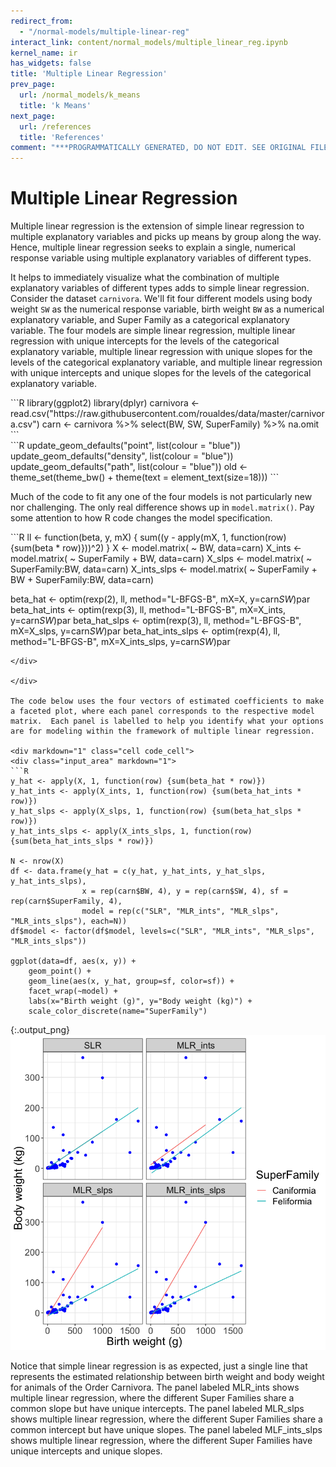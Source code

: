 ```yaml
---
redirect_from:
  - "/normal-models/multiple-linear-reg"
interact_link: content/normal_models/multiple_linear_reg.ipynb
kernel_name: ir
has_widgets: false
title: 'Multiple Linear Regression'
prev_page:
  url: /normal_models/k_means
  title: 'k Means'
next_page:
  url: /references
  title: 'References'
comment: "***PROGRAMMATICALLY GENERATED, DO NOT EDIT. SEE ORIGINAL FILES IN /content***"
---
```


# Multiple Linear Regression

Multiple linear regression is the extension of simple linear regression to multiple explanatory variables and picks up means by group along the way.  Hence, multiple linear regression seeks to explain a single, numerical response variable using multiple explanatory variables of different types.

It helps to immediately visualize what the combination of multiple explanatory variables of different types adds to simple linear regression.  Consider the dataset $\texttt{carnivora}$.  We'll fit four different models using body weight $\texttt{SW}$ as the numerical response variable, birth weight $\texttt{BW}$ as a numerical explanatory variable, and Super Family as a categorical explanatory variable.  The four models are simple linear regression, multiple linear regression with unique intercepts for the levels of the categorical explanatory variable, multiple linear regression with unique slopes for the levels of the categorical explanatory variable, and multiple linear regression with unique intercepts and unique slopes for the levels of the categorical explanatory variable.

<div markdown="1" class="cell code_cell">
<div class="input_area" markdown="1">
```R
library(ggplot2)
library(dplyr)
carnivora <- read.csv("https://raw.githubusercontent.com/roualdes/data/master/carnivora.csv")
carn <- carnivora %>%
    select(BW, SW, SuperFamily) %>%
    na.omit
```
</div>

</div>

<div markdown="1" class="cell code_cell">
<div class="input_area hidecode" markdown="1">
```R
update_geom_defaults("point", list(colour = "blue"))
update_geom_defaults("density", list(colour = "blue"))
update_geom_defaults("path", list(colour = "blue"))
old <- theme_set(theme_bw() + theme(text = element_text(size=18)))
```
</div>

</div>

Much of the code to fit any one of the four models is not particularly new nor challenging.  The only real difference shows up in $\texttt{model.matrix()}$.  Pay some attention to how R code changes the model specification.

<div markdown="1" class="cell code_cell">
<div class="input_area" markdown="1">
```R
ll <- function(beta, y, mX) {
    sum((y - apply(mX, 1, function(row) {sum(beta * row)}))^2)
}
X <- model.matrix( ~ BW, data=carn)
X_ints <- model.matrix( ~ SuperFamily + BW, data=carn)
X_slps <- model.matrix( ~ SuperFamily:BW, data=carn)
X_ints_slps <- model.matrix( ~ SuperFamily + BW + SuperFamily:BW, data=carn)

beta_hat <- optim(rexp(2), ll, method="L-BFGS-B", mX=X, y=carn$SW)$par
beta_hat_ints <- optim(rexp(3), ll, method="L-BFGS-B", mX=X_ints, y=carn$SW)$par
beta_hat_slps <- optim(rexp(3), ll, method="L-BFGS-B", mX=X_slps, y=carn$SW)$par
beta_hat_ints_slps <- optim(rexp(4), ll, method="L-BFGS-B", mX=X_ints_slps, y=carn$SW)$par
```
</div>

</div>

The code below uses the four vectors of estimated coefficients to make a faceted plot, where each panel corresponds to the respective model matrix.  Each panel is labelled to help you identify what your options are for modeling within the framework of multiple linear regression.

<div markdown="1" class="cell code_cell">
<div class="input_area" markdown="1">
```R
y_hat <- apply(X, 1, function(row) {sum(beta_hat * row)})
y_hat_ints <- apply(X_ints, 1, function(row) {sum(beta_hat_ints * row)})
y_hat_slps <- apply(X_slps, 1, function(row) {sum(beta_hat_slps * row)})
y_hat_ints_slps <- apply(X_ints_slps, 1, function(row) {sum(beta_hat_ints_slps * row)})

N <- nrow(X)
df <- data.frame(y_hat = c(y_hat, y_hat_ints, y_hat_slps, y_hat_ints_slps),
                x = rep(carn$BW, 4), y = rep(carn$SW, 4), sf = rep(carn$SuperFamily, 4),
                model = rep(c("SLR", "MLR_ints", "MLR_slps", "MLR_ints_slps"), each=N))
df$model <- factor(df$model, levels=c("SLR", "MLR_ints", "MLR_slps", "MLR_ints_slps"))

ggplot(data=df, aes(x, y)) + 
    geom_point() + 
    geom_line(aes(x, y_hat, group=sf, color=sf)) + 
    facet_wrap(~model) +
    labs(x="Birth weight (g)", y="Body weight (kg)") +
    scale_color_discrete(name="SuperFamily")
```
</div>

<div class="output_wrapper" markdown="1">
<div class="output_subarea" markdown="1">

</div>
</div>
<div class="output_wrapper" markdown="1">
<div class="output_subarea" markdown="1">

{:.output_png}
![png](../images/normal_models/multiple_linear_reg_6_1.png)

</div>
</div>
</div>

Notice that simple linear regression is as expected, just a single line that represents the estimated relationship between birth weight and body weight for animals of the Order Carnivora.  The panel labeled MLR_ints shows multiple linear regression, where the different Super Families share a common slope but have unique intercepts.  The panel labeled MLR_slps shows multiple linear regression, where the different Super Families share a common intercept but have unique slopes.  The panel labeled MLF_ints_slps shows multiple linear regression, where the different Super Families have unique intercepts and unique slopes.

